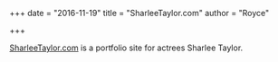 +++
date = "2016-11-19"
title = "SharleeTaylor.com"
author = "Royce"

+++

[SharleeTaylor.com](http://sharleetaylor.com/) is a portfolio site for actrees Sharlee Taylor. 

<!--more--> 